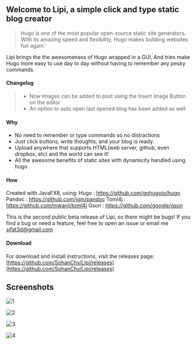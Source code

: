 Welcome to Lipi, a simple click and type static blog creator
-------
> Hugo is one of the most popular open-source static site generators.
With its amazing speed and flexibility, Hugo makes building websites fun again.'

Lipi brings the the awesomeness of Hugo wrapped in a GUI,
And tries make Hugo more easy to use day to day without having to remember any pesky commands.

#### Changelog
> - Now Images can be added to post using the Insert Image Button on the editor
> - An option to auto open last opened blog has been added as well

#### Why ####
 - No need to remember or type commands so no distractions
 - Just click buttons, write thoughts, and your blog is ready.
 - Upload anywhere that supports HTML(web server, github, even dropbox, etc) and the world can see it!
 - All the awesome benefits of static sites with dynamicity handled using hugo

#### How ####
Created with JavaFX8, using:
Hugo : https://github.com/gohugoio/hugo
Pandoc : https://github.com/jgm/pandoc
Toml4j : https://github.com/mwanji/toml4j
Gson : https://github.com/google/gson

This is the second public beta release of Lipi, so there might be bugs!
If you find a bug or need a feature, feel free to open an issue or email me sifat3d@gmail.com

#### Download ####
For download and install instructions, visit the releases page:
[https://github.com/SohanChy/Lipi/releases](https://github.com/SohanChy/Lipi/releases)

Screenshots
-------
![1](https://i.imgur.com/XIQLKcT.png)

![2](https://i.imgur.com/rxpNgdr.png)

![3](https://i.imgur.com/8Tu9bI1.png)

![4](https://i.imgur.com/uD4aPyf.png)

